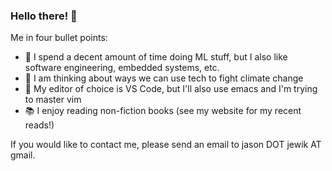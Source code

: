 ### Hello there! 👋

Me in four bullet points:
- 🤖 I spend a decent amount of time doing ML stuff, but I also like software engineering, embedded systems, etc.
- 🌱 I am thinking about ways we can use tech to fight climate change
- 🔨 My editor of choice is VS Code, but I'll also use emacs and I'm trying to master vim
- 📚 I enjoy reading non-fiction books (see my website for my recent reads!)

If you would like to contact me, please send an email to jason DOT jewik AT gmail.
